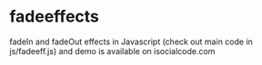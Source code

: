 fadeeffects
===========

fadeIn and fadeOut effects in Javascript (check out main code in js/fadeeff.js) and demo is available on isocialcode.com